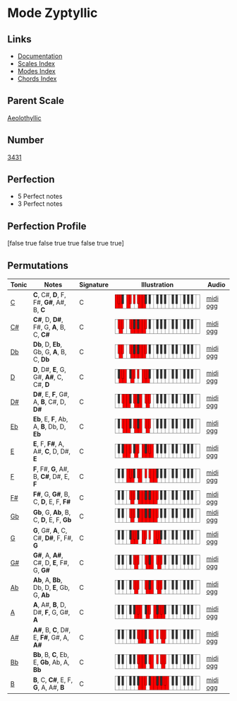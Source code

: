 # Mode Zyptyllic

## Links

- [Documentation](index.md)
- [Scales Index](Scales.md)
- [Modes Index](Modes.md)
- [Chords Index](Chords.md)

## Parent Scale

[Aeolothyllic](ScaleAeolothyllic.md)

## Number

[3431](https://ianring.com/musictheory/scales/3431)

## Perfection

- 5 Perfect notes
- 3 Perfect notes

## Perfection Profile

[false true false true true false true true]

## Permutations

| Tonic | Notes | Signature | Illustration | Audio |
|-------|-------|-----------|--------------|-------|
| [C](ModeCNaturalZyptyllic.md) | **C**, C#, **D**, F, F#, **G#**, A#, B, **C** | C | ![CNaturalZyptyllic](ModeCNaturalZyptyllic.png) | [midi](ModeCNaturalZyptyllic.mid) [ogg](ModeCNaturalZyptyllic.ogg) |
| [C#](ModeCSharpZyptyllic.md) | **C#**, D, **D#**, F#, G, **A**, B, C, **C#** | C | ![CSharpZyptyllic](ModeCSharpZyptyllic.png) | [midi](ModeCSharpZyptyllic.mid) [ogg](ModeCSharpZyptyllic.ogg) |
| [Db](ModeDFlatZyptyllic.md) | **Db**, D, **Eb**, Gb, G, **A**, B, C, **Db** | C | ![DFlatZyptyllic](ModeDFlatZyptyllic.png) | [midi](ModeDFlatZyptyllic.mid) [ogg](ModeDFlatZyptyllic.ogg) |
| [D](ModeDNaturalZyptyllic.md) | **D**, D#, **E**, G, G#, **A#**, C, C#, **D** | C | ![DNaturalZyptyllic](ModeDNaturalZyptyllic.png) | [midi](ModeDNaturalZyptyllic.mid) [ogg](ModeDNaturalZyptyllic.ogg) |
| [D#](ModeDSharpZyptyllic.md) | **D#**, E, **F**, G#, A, **B**, C#, D, **D#** | C | ![DSharpZyptyllic](ModeDSharpZyptyllic.png) | [midi](ModeDSharpZyptyllic.mid) [ogg](ModeDSharpZyptyllic.ogg) |
| [Eb](ModeEFlatZyptyllic.md) | **Eb**, E, **F**, Ab, A, **B**, Db, D, **Eb** | C | ![EFlatZyptyllic](ModeEFlatZyptyllic.png) | [midi](ModeEFlatZyptyllic.mid) [ogg](ModeEFlatZyptyllic.ogg) |
| [E](ModeENaturalZyptyllic.md) | **E**, F, **F#**, A, A#, **C**, D, D#, **E** | C | ![ENaturalZyptyllic](ModeENaturalZyptyllic.png) | [midi](ModeENaturalZyptyllic.mid) [ogg](ModeENaturalZyptyllic.ogg) |
| [F](ModeFNaturalZyptyllic.md) | **F**, F#, **G**, A#, B, **C#**, D#, E, **F** | C | ![FNaturalZyptyllic](ModeFNaturalZyptyllic.png) | [midi](ModeFNaturalZyptyllic.mid) [ogg](ModeFNaturalZyptyllic.ogg) |
| [F#](ModeFSharpZyptyllic.md) | **F#**, G, **G#**, B, C, **D**, E, F, **F#** | C | ![FSharpZyptyllic](ModeFSharpZyptyllic.png) | [midi](ModeFSharpZyptyllic.mid) [ogg](ModeFSharpZyptyllic.ogg) |
| [Gb](ModeGFlatZyptyllic.md) | **Gb**, G, **Ab**, B, C, **D**, E, F, **Gb** | C | ![GFlatZyptyllic](ModeGFlatZyptyllic.png) | [midi](ModeGFlatZyptyllic.mid) [ogg](ModeGFlatZyptyllic.ogg) |
| [G](ModeGNaturalZyptyllic.md) | **G**, G#, **A**, C, C#, **D#**, F, F#, **G** | C | ![GNaturalZyptyllic](ModeGNaturalZyptyllic.png) | [midi](ModeGNaturalZyptyllic.mid) [ogg](ModeGNaturalZyptyllic.ogg) |
| [G#](ModeGSharpZyptyllic.md) | **G#**, A, **A#**, C#, D, **E**, F#, G, **G#** | C | ![GSharpZyptyllic](ModeGSharpZyptyllic.png) | [midi](ModeGSharpZyptyllic.mid) [ogg](ModeGSharpZyptyllic.ogg) |
| [Ab](ModeAFlatZyptyllic.md) | **Ab**, A, **Bb**, Db, D, **E**, Gb, G, **Ab** | C | ![AFlatZyptyllic](ModeAFlatZyptyllic.png) | [midi](ModeAFlatZyptyllic.mid) [ogg](ModeAFlatZyptyllic.ogg) |
| [A](ModeANaturalZyptyllic.md) | **A**, A#, **B**, D, D#, **F**, G, G#, **A** | C | ![ANaturalZyptyllic](ModeANaturalZyptyllic.png) | [midi](ModeANaturalZyptyllic.mid) [ogg](ModeANaturalZyptyllic.ogg) |
| [A#](ModeASharpZyptyllic.md) | **A#**, B, **C**, D#, E, **F#**, G#, A, **A#** | C | ![ASharpZyptyllic](ModeASharpZyptyllic.png) | [midi](ModeASharpZyptyllic.mid) [ogg](ModeASharpZyptyllic.ogg) |
| [Bb](ModeBFlatZyptyllic.md) | **Bb**, B, **C**, Eb, E, **Gb**, Ab, A, **Bb** | C | ![BFlatZyptyllic](ModeBFlatZyptyllic.png) | [midi](ModeBFlatZyptyllic.mid) [ogg](ModeBFlatZyptyllic.ogg) |
| [B](ModeBNaturalZyptyllic.md) | **B**, C, **C#**, E, F, **G**, A, A#, **B** | C | ![BNaturalZyptyllic](ModeBNaturalZyptyllic.png) | [midi](ModeBNaturalZyptyllic.mid) [ogg](ModeBNaturalZyptyllic.ogg) |
